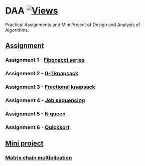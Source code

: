 # DAA [![Views](https://hits.seeyoufarm.com/api/count/incr/badge.svg?url=https%3A%2F%2Fgithub.com%2Fprashantjagtap2909%2FDAA&count_bg=%2379C83D&title_bg=%23555555&icon=&icon_color=%23E7E7E7&title=Views&edge_flat=false)](https://hits.seeyoufarm.com)

Practical Assignments and Mini Project of Design and Analysis of Algorithms.

## [Assignment]()

### Assignment 1 - [Fibonacci series](https://github.com/prashantjagtap2909/DAA/blob/main/Assignments/Fibonacci%20number.cpp)
### Assignment 2 - [0-1 knapsack](https://github.com/prashantjagtap2909/DAA/blob/main/Assignments/0-1%20knapsack.cpp)
### Assignment 3 - [Fractional knapsack](https://github.com/prashantjagtap2909/DAA/blob/main/Assignments/Fractional%20knapsack.cpp)
### Assignment 4 - [Job sequencing](https://github.com/prashantjagtap2909/DAA/blob/main/Assignments/Job%20sequencing.cpp)
### Assignment 5 - [N queen](https://github.com/prashantjagtap2909/DAA/blob/main/Assignments/N%20Queen.cpp)
### Assignment 6 - [Quicksort](https://github.com/prashantjagtap2909/DAA/blob/main/Assignments/QuickSort.cpp)


## [Mini project]()
### [Matrix chain multiplication](https://github.com/prashantjagtap2909/DAA/blob/main/MiniProject/Matrix%20Multiplication.cpp)
